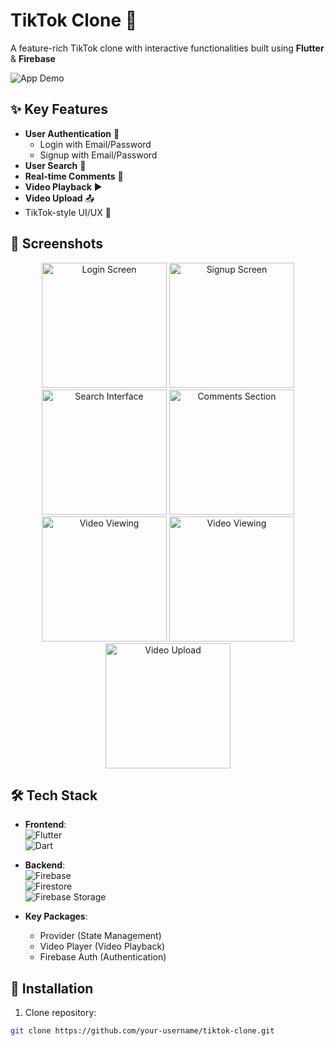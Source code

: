 # TikTok Clone 🎵  
A feature-rich TikTok clone with interactive functionalities built using **Flutter** & **Firebase**

![App Demo](https://via.placeholder.com/800x400?text=Demo+Video+Here) <!-- Replace with actual demo video -->

## ✨ Key Features
- **User Authentication** 🔐
  - Login with Email/Password
  - Signup with Email/Password
- **User Search** 👥
- **Real-time Comments** 💬
- **Video Playback** ▶️
- **Video Upload** 📤
- TikTok-style UI/UX 📱

## 📸 Screenshots
<div align="center">
  <img src="./1-login.jpg" width="200" alt="Login Screen">
  <img src="./2-signin.jpg" width="200" alt="Signup Screen">
  <img src="./3-search.jpg" width="200" alt="Search Interface">
  <img src="./4-comments.jpg" width="200" alt="Comments Section">
  <img src="./5-watch.jpg" width="200" alt="Video Viewing">
  <img src="./6-home.jpg" width="200" alt="Video Viewing">
  <img src="./7-upload.jpg" width="200" alt="Video Upload">
</div>

## 🛠️ Tech Stack
- **Frontend**:  
  <img src="https://img.shields.io/badge/Flutter-02569B?style=flat&logo=flutter&logoColor=white" alt="Flutter">  
  <img src="https://img.shields.io/badge/Dart-0175C2?style=flat&logo=dart&logoColor=white" alt="Dart">

- **Backend**:  
  <img src="https://img.shields.io/badge/Firebase-FFCA28?style=flat&logo=firebase&logoColor=black" alt="Firebase">  
  <img src="https://img.shields.io/badge/Cloud_Firestore-FFCA28?style=flat&logo=firebase&logoColor=black" alt="Firestore">  
  <img src="https://img.shields.io/badge/Firebase_Storage-FFCA28?style=flat&logo=firebase&logoColor=black" alt="Firebase Storage">

- **Key Packages**:
  - Provider (State Management)
  - Video Player (Video Playback)
  - Firebase Auth (Authentication)

## 🚀 Installation
1. Clone repository:
```bash
git clone https://github.com/your-username/tiktok-clone.git